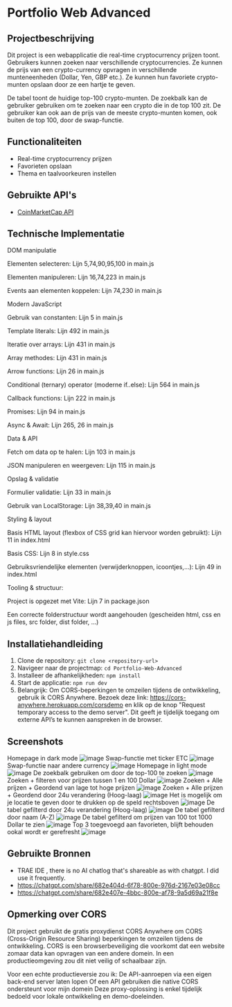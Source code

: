 # Portfolio Web Advanced

## Projectbeschrijving
Dit project is een webapplicatie die real-time cryptocurrency prijzen toont. Gebruikers kunnen zoeken naar verschillende cryptocurrencies. Ze kunnen de prijs van een crypto-currency opvragen in verschillende munteneenheden (Dollar, Yen, GBP etc.). Ze kunnen hun favoriete crypto-munten opslaan door ze een hartje te geven. 

De tabel toont de huidige top-100 crypto-munten. De zoekbalk kan de gebruiker gebruiken om te zoeken naar een crypto die in de top 100 zit. De gebruiker kan ook aan de prijs van de meeste crypto-munten komen, ook buiten de top 100, door de swap-functie.

## Functionaliteiten
- Real-time cryptocurrency prijzen
- Favorieten opslaan
- Thema en taalvoorkeuren instellen

## Gebruikte API's
- [CoinMarketCap API](https://coinmarketcap.com/api/)

## Technische Implementatie
DOM manipulatie

Elementen selecteren: Lijn 5,74,90,95,100 in main.js

Elementen manipuleren: Lijn 16,74,223 in main.js

Events aan elementen koppelen: Lijn 74,230 in main.js


Modern JavaScript

Gebruik van constanten: Lijn 5 in main.js

Template literals: Lijn 492 in main.js

Iteratie over arrays: Lijn 431 in main.js

Array methodes: Lijn 431 in main.js

Arrow functions: Lijn 26 in main.js

Conditional (ternary) operator (moderne if..else): Lijn 564 in main.js

Callback functions: Lijn 222 in main.js

Promises: Lijn 94 in main.js

Async & Await: Lijn 265, 26 in main.js


Data & API

Fetch om data op te halen: Lijn 103 in main.js

JSON manipuleren en weergeven: Lijn 115 in main.js


Opslag & validatie

Formulier validatie: Lijn 33 in main.js

Gebruik van LocalStorage: Lijn 38,39,40 in main.js


Styling & layout

Basis HTML layout (flexbox of CSS grid kan hiervoor worden gebruikt): Lijn 11 in index.html

Basis CSS: Lijn 8 in style.css

Gebruiksvriendelijke elementen (verwijderknoppen, icoontjes,...): Lijn 49 in index.html


Tooling & structuur:

Project is opgezet met Vite: Lijn 7 in package.json

Een correcte folderstructuur wordt aangehouden (gescheiden html, css en js files, src folder, dist folder, ...)

## Installatiehandleiding
1. Clone de repository: `git clone <repository-url>`
2. Navigeer naar de projectmap: `cd Portfolio-Web-Advanced`
3. Installeer de afhankelijkheden: `npm install`
4. Start de applicatie: `npm run dev`
5. Belangrijk: Om CORS-beperkingen te omzeilen tijdens de ontwikkeling, gebruik ik CORS Anywhere.
    Bezoek deze link: https://cors-anywhere.herokuapp.com/corsdemo en klik op de knop "Request temporary access to the demo server".
    Dit geeft je tijdelijk toegang om externe API’s te kunnen aanspreken in de browser.

## Screenshots
Homepage in dark mode
![image](https://github.com/user-attachments/assets/fc6a575d-bcda-4f1f-a3a5-9af9017a607c)
Swap-functie met ticker ETC
![image](https://github.com/user-attachments/assets/fc637b0d-2abf-405d-9792-6114ca788d15)
Swap-functie naar andere currency
![image](https://github.com/user-attachments/assets/000a27bf-fe00-42e1-877f-c3cfabf73496)
Homepage in light mode
![image](https://github.com/user-attachments/assets/0b0afcb6-9dcc-475b-ba18-288c332417ce)
De zoekbalk gebruiken om door de top-100 te zoeken
![image](https://github.com/user-attachments/assets/d2f05e64-6932-45f0-b5e6-8b58517240a1)
Zoeken + filteren voor prijzen tussen 1 en 100 Dollar
![image](https://github.com/user-attachments/assets/cc90d131-1a20-4e06-900a-66ac9b16e22d)
Zoeken + Alle prijzen + Geordend van lage tot hoge prijzen
![image](https://github.com/user-attachments/assets/a92e8453-4e8b-431b-a6ef-32aa4ddf7831)
Zoeken + Alle prijzen + Geordend door 24u verandering (Hoog-laag)
![image](https://github.com/user-attachments/assets/c27a242c-4137-4a28-8cf5-f12e5957ce23)
Het is mogelijk om je locatie te geven door te drukken op de speld rechtsboven
![image](https://github.com/user-attachments/assets/f88a2c5b-91e7-4211-a3e3-3c6b804b2ef3)
De tabel gefilterd door 24u verandering (Hoog-laag)
![image](https://github.com/user-attachments/assets/f9727c18-7aa5-497f-aba3-6e4a92b19661)
De tabel gefilterd door naam (A-Z)
![image](https://github.com/user-attachments/assets/1c05eb08-ea85-4c81-8eed-c7e6e59579bb)
De tabel gefilterd om prijzen van 100 tot 1000 Dollar te zien
![image](https://github.com/user-attachments/assets/ffbc160b-e048-45de-80d9-6174db40ff3d)
Top 3 toegevoegd aan favorieten, blijft behouden ookal wordt er gerefresht
![image](https://github.com/user-attachments/assets/8a14d122-84f1-4c3c-a281-2ef6ded4afff)




## Gebruikte Bronnen
- TRAE IDE , there is no AI chatlog that's shareable as with chatgpt. I did use it frequently.
- https://chatgpt.com/share/682e404d-6f78-800e-976d-2167e03e08cc
- https://chatgpt.com/share/682e407e-4bbc-800e-af78-9a5d69a21f8e 

## Opmerking over CORS
Dit project gebruikt de gratis proxydienst CORS Anywhere om CORS (Cross-Origin Resource Sharing) beperkingen te omzeilen tijdens de ontwikkeling.
CORS is een browserbeveiliging die voorkomt dat een website zomaar data kan opvragen van een andere domein. In een productieomgeving zou dit niet veilig of schaalbaar zijn.

Voor een echte productieversie zou ik:
    De API-aanroepen via een eigen back-end server laten lopen
    Of een API gebruiken die native CORS ondersteunt voor mijn domein
    Deze proxy-oplossing is enkel tijdelijk bedoeld voor lokale ontwikkeling en demo-doeleinden.